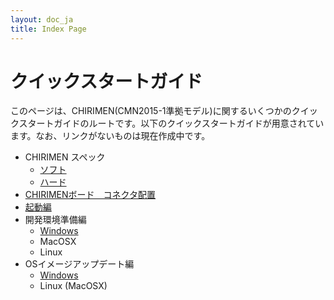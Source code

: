 ```yaml
---
layout: doc_ja
title: Index Page
---
```

# クイックスタートガイド
このページは、CHIRIMEN(CMN2015-1準拠モデル)に関するいくつかのクイックスタートガイドのルートです。以下のクイックスタートガイドが用意されています。なお、リンクがないものは現在作成中です。

- CHIRIMEN スペック
  - [ソフト](CMNsoft_spec.html)
  - [ハード](CMN2015-1_spec.html)
- [CHIRIMENボード　コネクタ配置](board_connectors.html)
- [起動編](basic_startup.html)
- 開発環境準備編
  - [Windows](dev_windows.html)
  - MacOSX
  - Linux
- OSイメージアップデート編
  - [Windows](firmware_update_guide_for_windows.html)
  - Linux (MacOSX)
